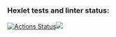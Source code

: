 ### Hexlet tests and linter status:
[![Actions Status](https://github.com/Beylaks/frontend-project-44/actions/workflows/hexlet-check.yml/badge.svg)](https://github.com/Beylaks/frontend-project-44/actions)<a href=https://codeclimate.com/github/Beylaks/frontend-project-44/maintainability><img src=https://api.codeclimate.com/v1/badges/698ae51c8cf562bb8419/maintainability /></a>
